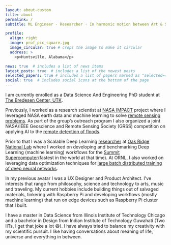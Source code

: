 ```yaml
---
layout: about-custom
title: about
permalink: /
subtitle: ML Engineer · Researcher · In harmonic motion between Art & Science

profile:
  align: right
  image: prof_pic_square.jpg
  image_circular: true # crops the image to make it circular
  address: >
    <p>Huntsville, Alabama</p>

news: true  # includes a list of news items
latest_posts: true  # includes a list of the newest posts
selected_papers: true # includes a list of papers marked as "selected={true}"
social: true  # includes social icons at the bottom of the page
---
```

I am currently enrolled as a Data Science And Engineering PhD student at [The Bredesen Center, UTK](https://bredesencenter.utk.edu).

Previously,  I worked as a research scientist at [NASA IMPACT](https://science.msfc.nasa.gov/2021/04/22/impact-collaborates-on-the-global-flood-detection-challenge) project where I leveraged NASA earth data and machine learning to solve [remote sensing problems](https://www.earthdata.nasa.gov/learn/articles/esds-at-agu-2021). As part of the group’s  outreach program I also organized a joint NASA/IEEE Geoscience and Remote Sensing Society (GRSS) competition on applying AI to the [remote detection of floods](https://www.earthdata.nasa.gov/learn/articles/impact-flood-competition).

Prior to that I was a Scalable Deep Learning [researcher](https://www.olcf.ornl.gov/2020/08/26/nccs-summer-interns-completed-successful-season-despite-covid-19) at [Oak Ridge National Lab](https://www.ornl.gov) where I worked on developing and benchmarking Deep Learning (machine learning) workflows for the [Summit Supercomputer](https://www.cnet.com/science/ibms-world-class-summit-supercomputer-gooses-speed-with-ai-abilities/)(fastest in the world at that time). At ORNL, I also worked on leveraging data optimization techniques for [large batch distributed training of deep neural networks](https://www.ornl.gov/publication/data-optimization-large-batch-distributed-training-deep-neural-networks).

In my previous avatar I was a UX Designer and Product Architect. I've interests that range from philosophy, science and technology to arts, music and traveling. My current hobbies include building things out of salvaged materials, tinkering with Raspberry Pi and developing workflows (mostly machine learning) that run on edge devices such as Raspberry Pi cluster that I built.

I have a master in Data Science from Illinois Institute of Technology Chicago and a bachelor in Design from Indian Institute of Technology Guwahati (Two IITs, I get that joke a lot :smile:).  I have always tried to balance my creativity with my scientific pursuit. I like having conversations about meaning of life, universe and everything in between.
